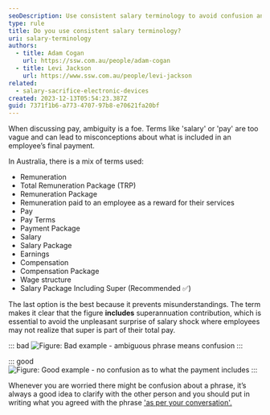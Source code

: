 ```yaml
---
seoDescription: Use consistent salary terminology to avoid confusion and ensure employees understand their total remuneration package.
type: rule
title: Do you use consistent salary terminology?
uri: salary-terminology
authors:
  - title: Adam Cogan
    url: https://ssw.com.au/people/adam-cogan
  - title: Levi Jackson
    url: https://www.ssw.com.au/people/levi-jackson
related:
  - salary-sacrifice-electronic-devices
created: 2023-12-13T05:54:23.387Z
guid: 7371f1b6-a773-4707-97b8-e70621fa20bf
---
```


When discussing pay, ambiguity is a foe. Terms like 'salary' or 'pay' are too vague and can lead to misconceptions about what is included in an employee’s final payment.

<!--endintro-->

In Australia, there is a mix of terms used:

- Remuneration
- Total Remuneration Package (TRP)
- Remuneration Package
- Remuneration paid to an employee as a reward for their services
- Pay
- Pay Terms
- Payment Package
- Salary
- Salary Package
- Earnings
- Compensation
- Compensation Package
- Wage structure
- Salary Package Including Super (Recommended ✅)

The last option is the best because it prevents misunderstandings. The term makes it clear that the figure **includes** superannuation contribution, which is essential to avoid the unpleasant surprise of salary shock where employees may not realize that super is part of their total pay.

::: bad
![Figure: Bad example - ambiguous phrase means confusion](https://github.com/SSWConsulting/SSW.Rules.Content/assets/141381253/83511502-0d3e-450f-9bf5-9d59a52367c8)
:::

::: good
![Figure: Good example - no confusion as to what the payment includes](https://github.com/SSWConsulting/SSW.Rules.Content/assets/141381253/9cbc824b-9538-4ad3-b9b7-3b2cb90bce8f)
:::

Whenever you are worried there might be confusion about a phrase, it’s always a good idea to clarify with the other person and you should put in writing what you agreed with the phrase ['as per your conversation'.](/as-per-our-conversation-emails)
